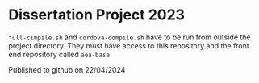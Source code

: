 # Dissertation Project 2023

`full-cimpile.sh` and `cordova-compile.sh` have to be run from outside the project directory. They must have access to this repository and the front end repository called `aea-base`

Published to github on 22/04/2024
